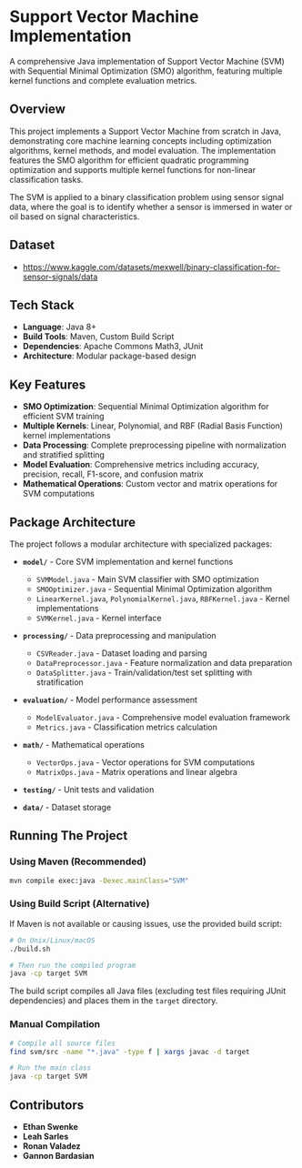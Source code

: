 # Support Vector Machine Implementation

A comprehensive Java implementation of Support Vector Machine (SVM) with Sequential Minimal Optimization (SMO) algorithm, featuring multiple kernel functions and complete evaluation metrics.

## Overview

This project implements a Support Vector Machine from scratch in Java, demonstrating core machine learning concepts including optimization algorithms, kernel methods, and model evaluation. The implementation features the SMO algorithm for efficient quadratic programming optimization and supports multiple kernel functions for non-linear classification tasks.

The SVM is applied to a binary classification problem using sensor signal data, where the goal is to identify whether a sensor is immersed in water or oil based on signal characteristics.

## Dataset
- https://www.kaggle.com/datasets/mexwell/binary-classification-for-sensor-signals/data

## Tech Stack

- **Language**: Java 8+
- **Build Tools**: Maven, Custom Build Script
- **Dependencies**: Apache Commons Math3, JUnit
- **Architecture**: Modular package-based design

## Key Features

- **SMO Optimization**: Sequential Minimal Optimization algorithm for efficient SVM training
- **Multiple Kernels**: Linear, Polynomial, and RBF (Radial Basis Function) kernel implementations
- **Data Processing**: Complete preprocessing pipeline with normalization and stratified splitting
- **Model Evaluation**: Comprehensive metrics including accuracy, precision, recall, F1-score, and confusion matrix
- **Mathematical Operations**: Custom vector and matrix operations for SVM computations

## Package Architecture

The project follows a modular architecture with specialized packages:

- **`model/`** - Core SVM implementation and kernel functions
  - `SVMModel.java` - Main SVM classifier with SMO optimization
  - `SMOOptimizer.java` - Sequential Minimal Optimization algorithm
  - `LinearKernel.java`, `PolynomialKernel.java`, `RBFKernel.java` - Kernel implementations
  - `SVMKernel.java` - Kernel interface

- **`processing/`** - Data preprocessing and manipulation
  - `CSVReader.java` - Dataset loading and parsing
  - `DataPreprocessor.java` - Feature normalization and data preparation
  - `DataSplitter.java` - Train/validation/test set splitting with stratification

- **`evaluation/`** - Model performance assessment
  - `ModelEvaluator.java` - Comprehensive model evaluation framework
  - `Metrics.java` - Classification metrics calculation

- **`math/`** - Mathematical operations
  - `VectorOps.java` - Vector operations for SVM computations
  - `MatrixOps.java` - Matrix operations and linear algebra

- **`testing/`** - Unit tests and validation
- **`data/`** - Dataset storage

## Running The Project

### Using Maven (Recommended)
```bash
mvn compile exec:java -Dexec.mainClass="SVM"
```

### Using Build Script (Alternative)
If Maven is not available or causing issues, use the provided build script:

```bash
# On Unix/Linux/macOS
./build.sh

# Then run the compiled program
java -cp target SVM
```

The build script compiles all Java files (excluding test files requiring JUnit dependencies) and places them in the `target` directory.

### Manual Compilation
```bash
# Compile all source files
find svm/src -name "*.java" -type f | xargs javac -d target

# Run the main class
java -cp target SVM
```

## Contributors

- **Ethan Swenke**
- **Leah Sarles** 
- **Ronan Valadez**
- **Gannon Bardasian**

